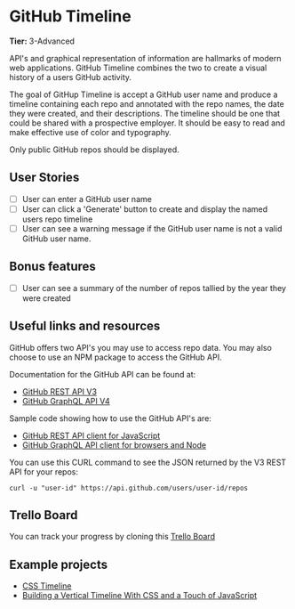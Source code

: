 # GitHub Timeline

**Tier:** 3-Advanced

API's and graphical representation of information are hallmarks of modern
web applications. GitHub Timeline combines the two to create a visual history
of a users GitHub activity. 

The goal of GitHup Timeline is accept a GitHub user name and produce a
timeline containing each repo and annotated with the repo names, the date
they were created, and their descriptions. The timeline should be one that 
could be shared with a prospective employer. It should be easy to read and
make effective use of color and typography.

Only public GitHub repos should be displayed. 

## User Stories

-   [ ] User can enter a GitHub user name 
-   [ ] User can click a 'Generate' button to create and display the named
users repo timeline
-   [ ] User can see a warning message if the GitHub user name is not a valid
GitHub user name.

## Bonus features

-   [ ] User can see a summary of the number of repos tallied by the year they
were created

## Useful links and resources

GitHub offers two API's you may use to access repo data. You may also choose
to use an NPM package to access the GitHub API.

Documentation for the GitHub API can be found at:

- [GitHub REST API V3](https://developer.github.com/v3/)
- [GitHub GraphQL API V4](https://developer.github.com/v4/)

Sample code showing how to use the GitHub API's are:

- [GitHub REST API client for JavaScript ](https://github.com/octokit/rest.js/)
- [GitHub GraphQL API client for browsers and Node](https://github.com/octokit/graphql.js)

You can use this CURL command to see the JSON returned by the V3 REST API for
your repos:
```
curl -u "user-id" https://api.github.com/users/user-id/repos
```

## Trello Board

You can track your progress by cloning this [Trello Board](https://trello.com/b/xk07bnhM/github-timeline)

## Example projects

- [CSS Timeline](https://codepen.io/NilsWe/pen/FemfK)
- [Building a Vertical Timeline With CSS and a Touch of JavaScript](https://codepen.io/tutsplus/pen/QNeJgR)